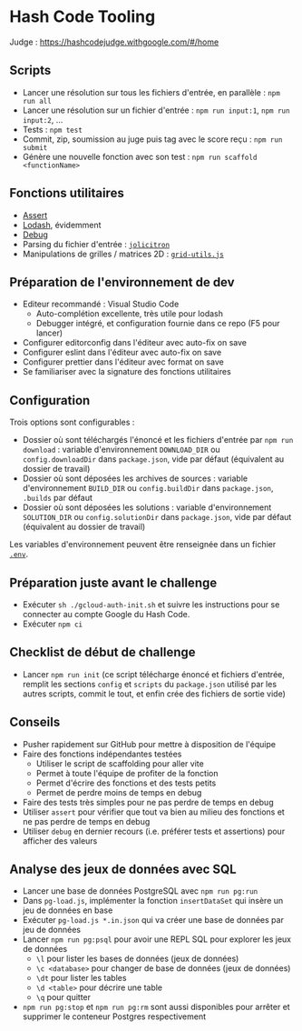 # Hash Code Tooling

Judge : https://hashcodejudge.withgoogle.com/#/home

## Scripts

- Lancer une résolution sur tous les fichiers d'entrée, en parallèle : `npm run all`
- Lancer une résolution sur un fichier d'entrée : `npm run input:1`, `npm run input:2`, ...
- Tests : `npm test`
- Commit, zip, soumission au juge puis tag avec le score reçu : `npm run submit`
- Génère une nouvelle fonction avec son test : `npm run scaffold <functionName>`

## Fonctions utilitaires

- [Assert](https://nodejs.org/dist/latest-v6.x/docs/api/assert.html)
- [Lodash](https://lodash.com), évidemment
- [Debug](https://www.npmjs.com/package/debug)
- Parsing du fichier d'entrée : [`jolicitron`](https://www.npmjs.com/package/jolicitron)
- Manipulations de grilles / matrices 2D : [`grid-utils.js`](https://github.com/hgwood/hash-code-2017-qualifications/blob/master/grid-utils.js)

## Préparation de l'environnement de dev

- Editeur recommandé : Visual Studio Code
  - Auto-complétion excellente, très utile pour lodash
  - Debugger intégré, et configuration fournie dans ce repo (F5 pour lancer)
- Configurer editorconfig dans l'éditeur avec auto-fix on save
- Configurer eslint dans l'éditeur avec auto-fix on save
- Configurer prettier dans l'éditeur avec format on save
- Se familiariser avec la signature des fonctions utilitaires

## Configuration

Trois options sont configurables :

- Dossier où sont téléchargés l'énoncé et les fichiers d'entrée par `npm run download` : variable d'environnement `DOWNLOAD_DIR` ou `config.downloadDir` dans `package.json`, vide par défaut (équivalent au dossier de travail)
- Dossier où sont déposées les archives de sources : variable d'environnement `BUILD_DIR` ou `config.buildDir` dans `package.json`, `.builds` par défaut
- Dossier où sont déposées les solutions : variable d'environnement `SOLUTION_DIR` ou `config.solutionDir` dans `package.json`, vide par défaut (équivalent au dossier de travail)

Les variables d'environnement peuvent être renseignée dans un fichier [`.env`](https://www.npmjs.com/package/dotenv).

## Préparation juste avant le challenge

- Exécuter `sh ./gcloud-auth-init.sh` et suivre les instructions pour se connecter au compte Google du Hash Code.
- Exécuter `npm ci`

## Checklist de début de challenge

- Lancer `npm run init` (ce script télécharge énoncé et fichiers d'entrée, remplit les sections `config` et `scripts` du `package.json` utilisé par les autres scripts, commit le tout, et enfin crée des fichiers de sortie vide)

## Conseils

- Pusher rapidement sur GitHub pour mettre à disposition de l'équipe
- Faire des fonctions indépendantes testées
  - Utiliser le script de scaffolding pour aller vite
  - Permet à toute l'équipe de profiter de la fonction
  - Permet d'écrire des fonctions et des tests petits
  - Permet de perdre moins de temps en debug
- Faire des tests très simples pour ne pas perdre de temps en debug
- Utiliser `assert` pour vérifier que tout va bien au milieu des fonctions et ne pas perdre de temps en debug
- Utiliser `debug` en dernier recours (i.e. préférer tests et assertions) pour afficher des valeurs

## Analyse des jeux de données avec SQL

- Lancer une base de données PostgreSQL avec `npm run pg:run`
- Dans `pg-load.js`, implémenter la fonction `insertDataSet` qui insère un jeu de données en base
- Exécuter `pg-load.js *.in.json` qui va créer une base de données par jeu de données
- Lancer `npm run pg:psql` pour avoir une REPL SQL pour explorer les jeux de données
  - `\l` pour lister les bases de données (jeux de données)
  - `\c <database>` pour changer de base de données (jeux de données)
  - `\dt` pour lister les tables
  - `\d <table>` pour décrire une table
  - `\q` pour quitter
- `npm run pg:stop` et `npm run pg:rm` sont aussi disponibles pour arrêter et supprimer le conteneur Postgres respectivement
